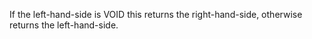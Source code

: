 If the left-hand-side is VOID this returns the right-hand-side, otherwise returns the left-hand-side.
